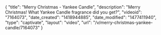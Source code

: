 {
    "title": "Merry Christmas - Yankee Candle",
    "description": "Merry Christmas! What Yankee Candle fragrance did you get?",
    "videoid": "7164073",
    "date_created": "1418944885",
    "date_modified": "1477411940",
    "type": "captivate",
    "layout": "video",
    "url": "\/v\/merry-christmas-yankee-candle\/7164073"
}